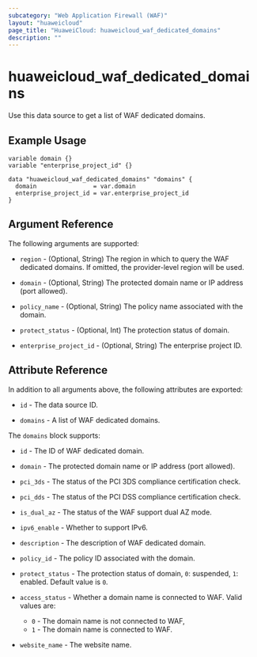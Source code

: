 ```yaml
---
subcategory: "Web Application Firewall (WAF)"
layout: "huaweicloud"
page_title: "HuaweiCloud: huaweicloud_waf_dedicated_domains"
description: ""
---
```


# huaweicloud_waf_dedicated_domains

Use this data source to get a list of WAF dedicated domains.

## Example Usage

```hcl
variable domain {}
variable "enterprise_project_id" {}

data "huaweicloud_waf_dedicated_domains" "domains" {
  domain                = var.domain
  enterprise_project_id = var.enterprise_project_id
}
```

## Argument Reference

The following arguments are supported:

* `region` - (Optional, String) The region in which to query the WAF dedicated domains.
  If omitted, the provider-level region will be used.

* `domain` - (Optional, String) The protected domain name or IP address (port allowed).

* `policy_name` - (Optional, String) The policy name associated with the domain.

* `protect_status` - (Optional, Int) The protection status of domain.

* `enterprise_project_id` - (Optional, String) The enterprise project ID.

## Attribute Reference

In addition to all arguments above, the following attributes are exported:

* `id` - The data source ID.

* `domains` - A list of WAF dedicated domains.

The `domains` block supports:

* `id` - The ID of WAF dedicated domain.

* `domain` - The protected domain name or IP address (port allowed).

* `pci_3ds` - The status of the PCI 3DS compliance certification check.

* `pci_dds` - The status of the PCI DSS compliance certification check.

* `is_dual_az` - The status of the WAF support dual AZ mode.

* `ipv6_enable` - Whether to support IPv6.

* `description` - The description of WAF dedicated domain.

* `policy_id` - The policy ID associated with the domain.

* `protect_status` - The protection status of domain,  `0`: suspended, `1`: enabled. Default value is `0`.

* `access_status` - Whether a domain name is connected to WAF. Valid values are:
  + `0` - The domain name is not connected to WAF,
  + `1` - The domain name is connected to WAF.

* `website_name` - The website name.
